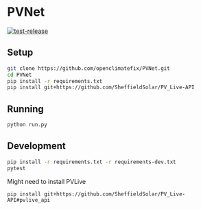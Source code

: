 # PVNet
[![test-release](https://github.com/openclimatefix/PVNet/actions/workflows/test-release.yml/badge.svg)](https://github.com/openclimatefix/PVNet/actions/workflows/test-release.yml)

## Setup
```bash
git clone https://github.com/openclimatefix/PVNet.git
cd PVNet
pip install -r requirements.txt
pip install git+https://github.com/SheffieldSolar/PV_Live-API
```

## Running
```bash
python run.py
```

## Development
```bash
pip install -r requirements.txt -r requirements-dev.txt
pytest
```

Might need to install PVLive
```
pip install git+https://github.com/SheffieldSolar/PV_Live-API#pvlive_api
```
